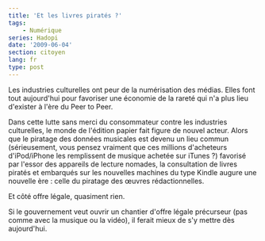 ```yaml
---
title: 'Et les livres piratés ?'
tags:
    - Numérique
series: Hadopi
date: '2009-06-04'
section: citoyen
lang: fr
type: post
---
```


Les industries culturelles ont peur de la numérisation des médias. Elles font tout aujourd'hui pour favoriser une économie de la rareté qui n'a plus lieu d'exister à l'ère du Peer to Peer.

<!-- more -->

Dans cette lutte sans merci du consommateur contre les industries culturelles, le monde de l'édition papier fait figure de nouvel acteur. Alors que le piratage des données musicales est devenu un lieu commun (sérieusement, vous pensez vraiment que ces millions d'acheteurs d'iPod/iPhone les remplissent de musique achetée sur iTunes&nbsp;?) favorisé par l'essor des appareils de lecture nomades, la consultation de livres piratés et embarqués sur les nouvelles machines du type Kindle augure une nouvelle ère&nbsp;: celle du piratage des œuvres rédactionnelles.

Et côté offre légale, quasiment rien.

Si le gouvernement veut ouvrir un chantier d'offre légale précurseur (pas comme avec la musique ou la vidéo), il ferait mieux de s'y mettre dès aujourd'hui.
